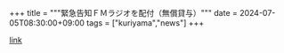 +++
title = """緊急告知ＦＭラジオを配付（無償貸与）"""
date = 2024-07-05T08:30:00+09:00
tags = ["kuriyama","news"]
+++


[link](https://www.town.kuriyama.hokkaido.jp/site/bousai/26915.html)
